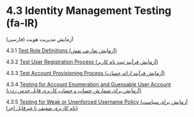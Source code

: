 # 4.3 Identity Management Testing (fa-IR)

آزمایش مدیریت هویت (فارسی)

4.3.1 [Test Role Definitions (آزمایش تعاریف نقش)](01-Test_Role_Definitions.md)

4.3.2 [Test User Registration Process (آزمایش فرآیند ثبت نام کاربر)](02-Test_User_Registration_Process.md)

4.3.3 [Test Account Provisioning Process (آزمایش فرآیند ارائه حساب)](03-Test_Account_Provisioning_Process.md)

4.3.4 [Testing for Account Enumeration and Guessable User Account (آزمایش برای شمارش حساب و حساب کاربری قابل حدس زدن)](04-Testing_for_Account_Enumeration_and_Guessable_User_Account.md)

4.3.5 [Testing for Weak or Unenforced Username Policy (آزمایش برای سیاست نام کاربری ضعیف یا غیرقابل اجرا)](05-Testing_for_Weak_or_Unenforced_Username_Policy.md)
